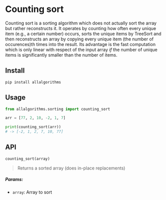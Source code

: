 # Counting sort
Counting sort is a sorting algorithm which does not actually sort
the array but rather reconstructs it. It operates by counting how
often every unique item (e.g., a certain number) occurs, sorts the
unique items by TreeSort and then reconstructs an array by copying
every unique item (the number of occurences)th times into the result.
Its advantage is the fast computation which is only linear with respect
of the input array *if* the number of unique items is significantly
smaller than the number of items.

## Install

```
pip install allalgorithms
```

## Usage

```py
from allalgorithms.sorting import counting_sort

arr = [77, 2, 10, -2, 1, 7]

print(counting_sort(arr))
# -> [-2, 1, 2, 7, 10, 77]
```

## API

```
counting_sort(array)
```

> Returns a sorted array (does in-place replacements)

##### Params:

- `array`: Array to sort

